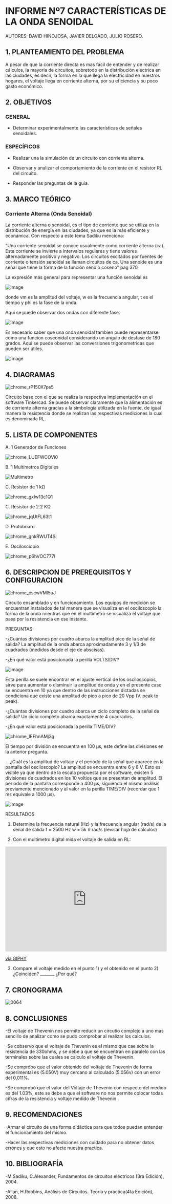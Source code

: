 # INFORME Nº7 CARACTERÍSTICAS DE LA ONDA SENOIDAL 
AUTORES: DAVID HINOJOSA,
         JAVIER DELGADO,
         JULIO ROSERO.

## 1. PLANTEAMIENTO DEL PROBLEMA
A pesar de que la corriente directa es mas fácil de entender y de realizar cálculos, la mayoria de circuitos, sobretodo en la distribución eléctrica en las ciudades, es decir,  la forma en la que llega la electricidad en nuestros hogares, el voltaje llega en corriente alterna, por su eficiencia y su poco gasto económico.

## 2. OBJETIVOS
### GENERAL

- Determinar experimentalmente las características de señales senoidales.

### ESPECÍFICOS

- Realizar una la simulación de un circuito con corriente alterna.

- Observar y analizar el comportamiento de la corriente en el resistor RL del circuito.

- Responder las preguntas de la guía.

## 3. MARCO TEÓRICO 

### Corriente Alterna (Onda Senoidal)

La corriente alterna o senoidal, es el tipo de corriente que se utiliza en la distribución de energia en las ciudades, ya que es la más eficiente y econámica. Con respecto a este tema Sadiku menciona:

"Una corriente senoidal se conoce usualmente como corriente alterna (ca). Esta corriente se invierte a intervalos regulares y tiene valores alternadamente positivo y negativo. Los circuitos excitados por fuentes de corriente o tensión senoidal se llaman circuitos de ca. Una senoide es una señal que tiene la forma de la función seno o coseno" pag 370

La expresión más general para representar una función senoidal es

![image](https://user-images.githubusercontent.com/64505672/90580782-502e3580-e18f-11ea-947c-04ef7b2185bc.png)

donde vm es la amplitud del voltaje, w es la frecuencia angular, t es el tiempo y phi es la fase de la onda.

Aqui se puede observar dos ondas con diferente fase.

![image](https://user-images.githubusercontent.com/64505672/90580911-9b484880-e18f-11ea-9947-a62d8edc38fc.png)
 
 Es necesario saber que una onda senoidal tambien puede representarse como una funcion coseonidal considerando un angulo de desfase de 180 grados.
 Aqui se puede observar las conversiones trigonometricas que pueden ser útiles.
 
 ![image](https://user-images.githubusercontent.com/64505672/90581092-08f47480-e190-11ea-8870-c1b416981f52.png)


## 4. DIAGRAMAS


![chrome_rP150X7ps5](https://user-images.githubusercontent.com/66037763/90582332-0fd0b680-e193-11ea-92eb-9da54c06277f.png)



Circuito base con el que se realiza la respectiva implementación en el software Tinkercad. Se puede observar claramente que la alimentación es de corriente alterna gracias a la simbología utilizada en la fuente, de igual manera la resistencia donde se realizan las respectivas mediciones la cual es denominada RL. 




## 5. LISTA DE COMPONENTES
A. 1 Generador de Funciones


![chrome_LUEFWCOVi0](https://user-images.githubusercontent.com/66037763/90581763-a1d7bf80-e191-11ea-9e2b-1254612c8019.png)



B. 1 Multímetros Digitales

![Multimetro](https://user-images.githubusercontent.com/66037763/86204443-252f4a00-bb2d-11ea-8508-0edf4c96af71.png)


C. Resistor de 1 kΩ


![chrome_gxIw13c1Q1](https://user-images.githubusercontent.com/66037763/86204259-aafec580-bb2c-11ea-9077-c7547372cc76.png)



C. Resistor de 2.2 KΩ



![chrome_jqUtFL63t1](https://user-images.githubusercontent.com/66037763/90581829-d77ca880-e191-11ea-9959-dccbc9f60745.png)



D. Protoboard


![chrome_gnkRWUT4Si](https://user-images.githubusercontent.com/66037763/84236208-e9b8d700-aabc-11ea-9985-2e94ef9d6adb.png)




E. Oscilosciopio



![chrome_p6hVOC777I](https://user-images.githubusercontent.com/66037763/90581876-f2e7b380-e191-11ea-8fed-2af53bdc9daa.png)




## 6. DESCRIPCION DE PREREQUISITOS Y CONFIGURACION


![chrome_cscwVMl5uJ](https://user-images.githubusercontent.com/66037763/90583799-b79bb380-e196-11ea-942b-9e39c3c68db1.png)


Circuito ensamblado y en funcionamiento. Los equipos de medición se encuentran instalados de tal manera que se visualiza en el osciloscopio la forma de la onda mientras que en el multímetro se visualiza el voltaje que pasa por la resistencia en ese instante. 


PREGUNTAS:

-¿Cuántas divisiones por cuadro abarca la amplitud pico de la señal de salida? 
La amplitud de la onda abarca aproximadamente 3 y 1/3 de cuadrados (medidos desde el eje de abscisas).

-¿En qué valor está posicionada la perilla VOLTS/DIV?

![image](https://user-images.githubusercontent.com/66037763/90584790-04808980-e199-11ea-9b35-bb3282caddd8.png)

Esta perilla se suele encontrar en el ajuste vertical de los osciloscopios, sirve para aumentar o disminuir la amplitud de onda y en el presente caso se encuentra en 10 ya que dentro de las instrucciones dictadas se condiciona que existe una amplitud de pico a pico de 20 Vpp (V. peak to peak).


-¿Cuántas divisiones por cuadro abarca un ciclo completo de la señal de salida? 
Un ciclo completo abarca exactamente 4 cuadrados.


-¿En qué valor está posicionada la perilla TIME/DIV?


![chrome_IEFhnAMj3g](https://user-images.githubusercontent.com/66037763/90586259-5ecf1980-e19c-11ea-9d08-ed1190bab00a.png)


El tiempo por división se encuentra en 100 µs, este define las divisiones en la anterior pregunta. 


-. ¿Cuál es la amplitud de voltaje y el periodo de la señal que aparece en la pantalla del osciloscopio?
La amplitud se encuentra entre 6 y 8 V. Esto es visible ya que dentro de la escala propuesta por el software, existen 5 divisiones de cuadrados en los 10 voltios que se presentan de amplitud. El periodo de la pantalla corresponde a 400 µs, siguiendo el mismo análisis previamente mencionado y al valor en la perilla TIME/DIV (recordar que 1 ms equivale a 1000 µs).

![image](https://user-images.githubusercontent.com/66037763/90585559-be2c2a00-e19a-11ea-8391-305d84e625bf.png)

RESULTADOS

1) Determine la frecuencia natural (Hz) y la frecuencia angular (rad/s) de la señal de
salida
f = 2500 Hz
w = 5k π rad/s
(revisar hoja de cálculos)

2) Con el multímetro digital mida el voltaje de salida en RL:
<div style="width:100%;height:0;padding-bottom:65%;position:relative;"><iframe src="https://giphy.com/embed/f8hhHypbZ3YY4vvZcc" width="100%" height="100%" style="position:absolute" frameBorder="0" class="giphy-embed" allowFullScreen></iframe></div><p><a href="https://giphy.com/gifs/f8hhHypbZ3YY4vvZcc">via GIPHY</a></p>


3) Compare el voltaje medido en el punto 1) y el obtenido en el punto 2)
¿Coinciden? _______ ¿Por qué? 

## 7. CRONOGRAMA
![0064](https://user-images.githubusercontent.com/66037557/87512435-9ea25e80-c63c-11ea-867b-50dd98a3fd8f.png)

## 8. CONCLUSIONES
-El voltaje de Thevenin nos permite reducir un circutio complejo a uno mas sencillo de analizar como se pudo comprobar al realizar los calculos.

-Se cobservo que el voltaje de Thevenin es el mismo que cae sobre la resistencia de 330ohms, y se debe a que se encuentran en paralelo con las terminales sobre las cuales se calculo el voltaje de Thevenin.

-Se compróbo que el valor obtenido del voltaje de Thevenin de forma experimental es (5.050V) muy cercano al calculado (5.056v)
con un error del 0,011%.

-Se comprobó que el valor del Voltaje de Thevenin con respecto del medido es del 1.03%, este se debe a que el software no nos permite colocar todas cifras de la resistencia y voltaje medido de Thevenin .


## 9. RECOMENDACIONES

-Armar el circuito de una forma didáctica para que todos puedan entender el funcionamiento del mismo.

-Hacer las respectivas mediciones con cuidado para no obtener datos errónes y que esto no afecte nuestra practica.



## 10. BIBLIOGRAFÍA

-M.Sadiku, C.Alexander, Fundamentos de circuitos eléctricos (3ra Edición), 2004.

-Allan, H.Robbins, Análisis de Circuitos. Teoría y práctica(4ta Edición), 2008.
